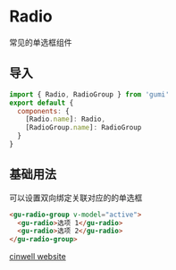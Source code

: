 # Radio

常见的单选框组件

<div class="mdoc">
<div class="mdoc-main">

## 导入

```js
import { Radio, RadioGroup } from 'gumi'
export default {
  components: {
    [Radio.name]: Radio,
    [RadioGroup.name]: RadioGroup
  }
}
```

## 基础用法

可以设置双向绑定关联对应的的单选框

```html
<gu-radio-group v-model="active">
  <gu-radio>选项 1</gu-radio>
  <gu-radio>选项 2</gu-radio>
</gu-radio-group>
```

</div>

<div class="mdoc-section">

[cinwell website](http://localhost:8080/#/senior/radio ':include :type=iframe frameborder=no')

</div>

</div>
